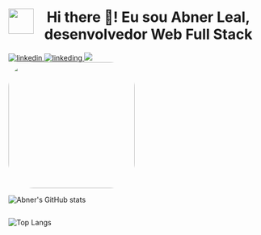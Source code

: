 



<h1 align="center" style="display:flex ; justify-content: space-around"><img src="https://i.giphy.com/media/KzJkzjggfGN5Py6nkT/200.webp" width="50"> Hi there 👋! Eu sou Abner Leal, desenvolvedor Web Full Stack </h1>

<div style="display:flex ; aling-items:center; justify-content:center ;flex-direction:column" >


<div>
<a href="https://www.linkedin.com/in/abner-leal/" target="_blank"> <img src="https://img.shields.io/badge/linkedin-%230077B5.svg?style=for-the-badge&logo=linkedin&logoColor=white" alt="linkedin"/> </a> 
<a href="https://abner-leal.vercel.app/" target="_blank"> <img src="https://img.shields.io/badge/Portfolio-%23000000.svg?style=for-the-badge&logo=firefox&logoColor=#FF7139" alt="linkeding"/> </a>
<a href="https://api.whatsapp.com/send?phone=5533988192423" target="_blank"> <img src="https://img.shields.io/badge/WhatsApp-25D366?style=for-the-badge&logo=whatsapp&logoColor=white"/> </a>
</div>
<img src="https://lh3.googleusercontent.com/q-aD4_jjoWe6UyGQ5_pgUwRUxrDTtBV0gB6AdO7MqKqoKqXRA9B5P6WCEgo2YkTycTfwx_drQzUXN8h_7AgFJFSExjSTBblhSD8rJyz2LA7uR0LvCRH0xuRJESWMtbXX5kmmD8OHAWBjMM99tXzEbXxMBL9f2ZqB937-X77rDriyLealxM2WwvA2aCuFvlFAacMgj5QUhcpX8dqpHvr82zRXYVW6FTUA6TTRZsGHfPdXmlnVYTNeH8Kuo1Q7qnJ5jwGRf3HJEs4uzCK-VtA4BxFPXT0J0tGaYQFOou5hbO69tBcn0tsKzEG6pgQa5mWqmfPp_LzmcYurKfJcRpH5yozjP-FGb7ZGxu58uK9wfFyX5tUTrGNVi5s_Tj4NTncqoql8sFU6J_T54f8VArPo_IWBebg1rEmJUBrK-AgpVvylhvPM6DdvFT8h7ZyBI34ETfuHQrsNs6O-8jopI06I96UhiZ3MyvPqo1ihtB60tblLZX50g8mZonRzn4xv1RNUOs_BUtcJSM2tVNE78_KuFyKRqeYzgvNpV9-jskhGbtNQL4I6aeVpJ5lYT2FTYYOhhEbJgbJvYwhRORsuaNdOx7NGsPuLRmjnoMucih9C-F5jV3wurBU4hE5XyiMHPseMTmqxfcP9mCatVf4qukrj_cKpGwYP0Y106rT2lA2MZlKmKMnRsCJTmw7g54yiigkf7JuGqx7wZbdBYZMxICrJaMKMqa5-2YEsUK6j-qrhoC40HDKEYO7CMDhwHA6b5FT0Kpvg9_IU4lsTjDu2Sgs_bviFPVUS3RyAHdWpiR3d9mNmC-xYAHNquJ9TZtL9yl3SwMKKQeyjVuEyvqG2oQ9h4D_Bzndq46D4mpNEXTLpM7sW07yXdk5pMzBhPirdSRtbFqcghj8bNOKFdhTJ77ICx544iZH8CICToKyREILs1Lz4tA=w810-h607-no?authuser=0" style= "width:250px; border-radius:20%;"/>

</div>

<div style="display:flex; aling-items:top; justify-content: space-evenly; flex-direction:column">

![Abner's GitHub stats](https://github-readme-stats.vercel.app/api?username=abner-leals&show_icons=true&theme=dracula&locale=pt-br) 

![Top Langs](https://github-readme-stats.vercel.app/api/top-langs/?username=abner-leals&layout=compact&theme=dracula&locale=pt-br)

</div>






